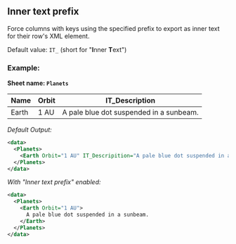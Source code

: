 Inner text prefix
-----------------
Force columns with keys using the specified prefix to export as inner text for their row's XML element.

Default value: `IT_` (short for "**I**nner **T**ext")

### Example: ###

**Sheet name: `Planets`**

Name | Orbit | IT_Description
---- | ----- | --------------
Earth | 1 AU | A pale blue dot suspended in a sunbeam.

*Default Output:*
```xml
<data>
  <Planets>
    <Earth Orbit="1 AU" IT_Descripition="A pale blue dot suspended in a sunbeam." />
  </Planets>
</data>
```

*With "Inner text prefix" enabled:*
```xml
<data>
  <Planets>
    <Earth Orbit="1 AU">
      A pale blue dot suspended in a sunbeam.
    </Earth>
  </Planets>
</data>
```
